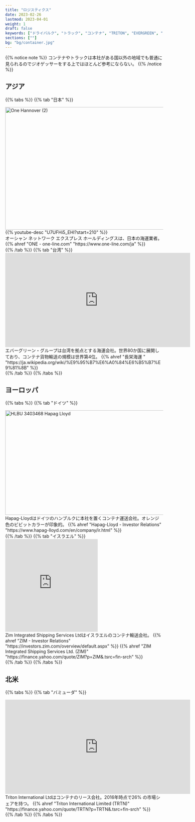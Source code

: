 ```yaml
---
title: "ロジスティクス"
date: 2023-02-26
lastmod: 2023-04-01
weight: 1
draft: false
keywords: ["ドライバルク", "トラック", "コンテナ", "TRITON", "EVERGREEN", "ZIM"]
sections: [""]
bg: "bg/container.jpg"
---
```



{{% notice note %}}
コンテナやトラックは本社がある国以外の地域でも普通に見られるのでジオゲッサーをする上ではほとんど参考にならない。
{{% /notice %}}


<script async src="//embedr.flickr.com/assets/client-code.js" charset="utf-8"></script>

## アジア

{{% tabs  %}}
{{% tab "日本" %}}
<div class="googlemap-if">
<a data-flickr-embed="true" href="https://www.flickr.com/photos/19leergut46/50258850507/in/photolist-2jzcKgi-2ogmTQy-2nYyxsB-2nPfUd3-2of2nUg-2nsuBZR-2ok1VNg-2cSWRhc-2n7Hz1D-2mLqmoW-2kHp9PP-ZCqJfH-2odzxeK-2mJiP4V-8sDAUb-KjpMHX-2mJbi8w-2nfT6Sc-2ozn57r-2oAd1Kh-STKuji-2mz4PHb-Naw2BW-2iZ39LZ-2n6jFHn-2j4qoVX-2n1fq78-2k39rDd-DCScSH-2iQWwPF-V9yZ4g-2iaB3sQ-2oxR15m-KaNZ65-F9qFef-2k8qv1q-2mRYdnb-2jjShYw-2mWMFAb-2nkvd5q-2nezgUY-2kLEYvH-2iRczTb-2nG8Qoj-2mWMTAg-K1V2UL-2jybKwr-2nCze7F-2ohNj64-CHUDf" title="One Hannover (2)"><img src="https://live.staticflickr.com/65535/50258850507_3104c17fe8_z.jpg" width="590" height="390" alt="One Hannover (2)"/></a>
{{% youtube-desc "U7UFHi5_EHI?start=210" %}}
<div class="description-wide">
オーシャン ネットワーク エクスプレス ホールディングスは、日本の海運業者。
{{% ahref "ONE - one-line.com" "https://www.one-line.com/ja" %}}
</div>
</div>
{{% /tab %}}
{{% tab "台湾" %}}
<div class="googlemap-if">
<iframe src="https://www.google.com/maps/embed?pb=!4v1677460919674!6m8!1m7!1smKjGonLhSefa5PCRJzusXw!2m2!1d-6.961661460772471!2d110.4308354482967!3f303.4267063708006!4f-0.8201629172988305!5f1.5556344477360105" width="590" height="300" style="border:0;" allowfullscreen="" loading="lazy" referrerpolicy="no-referrer-when-downgrade"></iframe>
<div class="description-wide">
エバーグリーン・グループは台湾を拠点とする海運会社。世界80か国に展開しており、コンテナ貨物輸送の規模は世界第4位。
{{% ahref "長栄海運 " "https://ja.wikipedia.org/wiki/%E9%95%B7%E6%A0%84%E6%B5%B7%E9%81%8B" %}}
</div>
</div>
{{% /tab %}}
{{% /tabs %}}

## ヨーロッパ

{{% tabs  %}}
{{% tab "ドイツ" %}}
<div class="googlemap-if">
<a data-flickr-embed="true" href="https://www.flickr.com/photos/pillenman23/52766004156/in/photolist-2ooKyGm-GEVdon-2o4k2vs-S45Lxi-24vpTM9-DMkcxH-2kW6HRC-Tyf3wS-2je5MPt-2kW4qRp-n8Qkz-2nHybCi-hxcFw-2kWxts2-2iwffdc-2op7dvW-2kwb3cv-2omeKEw-2kb4nPS-2kBmDB5-2kkAqMR-2dkBRkJ-NiuJnC-JJz5i7-2mSKTCf-23QMhT4-2ojURE1-2of9CAC-CRvBfd-r9f9vf-2iNAfGH-2k36Eha-2kkEJrz-2noYiUy-LSdsLk-2jjVqSB-61FADf-9feL6K-Yu68Bj-2kAn39A-2oyGaFp-2mNzxPv-2nH3uoE-2okCx2w-2nAYLbF-2ongYoe-2nr7or5-2o2UR92-2ksp3AR-fz9YiR" title="HLBU 3403468 Hapag Lloyd"><img src="https://live.staticflickr.com/65535/52766004156_e7e2a5635f_z.jpg" width="640" height="333" alt="HLBU 3403468 Hapag Lloyd"/></a>
<div class="description-wide">
Hapag-Lloydはドイツのハンブルクに本社を置くコンテナ運送会社。オレンジ色のビビットカラーが印象的。
{{% ahref "Hapag-Lloyd - Investor Relations" "https://www.hapag-lloyd.com/en/company/ir.html" %}}
</div>
</div>
{{% /tab %}}
{{% tab "イスラエル" %}}
<div class="googlemap-if">
<iframe src="https://www.google.com/maps/embed?pb=!4v1678702125484!6m8!1m7!1sa-I8SjKj8wZ7aYMcuD6zlA!2m2!1d32.79021691153199!2d34.95891049734592!3f200.1381057375247!4f27.915497585237205!5f0.4772553173285183" width="295" height="295" style="border:0;" allowfullscreen="" loading="lazy" referrerpolicy="no-referrer-when-downgrade"></iframe>
<div class="description">
Zim Integrated Shipping Services Ltdはイスラエルのコンテナ輸送会社。
{{% ahref "ZIM - Investor Relations" "https://investors.zim.com/overview/default.aspx" %}}
{{% ahref "ZIM Integrated Shipping Services Ltd. (ZIM)" "https://finance.yahoo.com/quote/ZIM?p=ZIM&.tsrc=fin-srch" %}}
</div>
</div>
{{% /tab %}}
{{% /tabs %}}

## 北米

{{% tabs  %}}
{{% tab "バミューダ" %}}
<div class="googlemap-if">
<iframe src="https://www.google.com/maps/embed?pb=!4v1677460565802!6m8!1m7!1smDIXBVsgYMjXuJOgQda2HA!2m2!1d-6.963580780454642!2d110.4308911801062!3f307.70672781361685!4f-2.58670987670439!5f1.5141324384223855" width="590" height="300" style="border:0;" allowfullscreen="" loading="lazy" referrerpolicy="no-referrer-when-downgrade"></iframe>
<div class="description-wide">
Triton International Ltdはコンテナのリース会社。2016年時点で26% の市場シェアを持つ。
{{% ahref "Triton International Limited (TRTN)" "https://finance.yahoo.com/quote/TRTN?p=TRTN&.tsrc=fin-srch" %}}
</div>
</div>
{{% /tab %}}
{{% /tabs %}}

